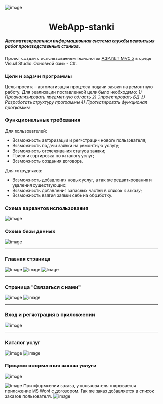  ![image](https://user-images.githubusercontent.com/92959823/188485316-ab3a02b7-8444-4dd4-92d7-b674d1bc763e.png)
 # <center>WebApp-stanki</center>
##### _Автоматизированная информационная система службы ремонтных работ производственных станков._
Проект создан с использованием технологии [ASP.NET MVC 5](https://docs.microsoft.com/ru-ru/aspnet/mvc/overview/getting-started/introduction/getting-started "Начало работы с ASP.NET MVC 5")  в среде Visual Studio. 
Основной язык - С#.
### Цели и задачи программы
  Цель проекта – автоматизация процесса подачи заявки на ремонтную работу.
  Для реализации поставленной цели было необходимо:
  _1) Проанализировать предметную область_
  _2) Спроектировать БД_
  _3) Разработать структуру программы_
  _4) Протестировать функционал программы_
  
  ### Функциональные требования
  Для пользователей:
- Возможность авторизации и регистрации нового пользователя;
- Возможность подачи заявки на ремонтную услугу;
- Возможность отслеживания статуса заявки; 
- Поиск и сортировка по каталогу услуг;
- Возможность создания договора.

Для сотрудников:
- Возможность добавления новых услуг, а так же редактирования и удаления существующих;
- Возможность добавления запасных частей в список к заказу;
- Возможность взятия заявки себе на обработку.

### Схема вариантов использования
![image](https://user-images.githubusercontent.com/92959823/188482972-f9074d41-281c-42f0-ad76-d5b750203f0a.png)

### Схема базы данных
![image](https://user-images.githubusercontent.com/92959823/188484958-00486408-5560-4a82-a015-d804371082f7.png)
___
### Главная страница

  ![image](https://user-images.githubusercontent.com/92959823/188485316-ab3a02b7-8444-4dd4-92d7-b674d1bc763e.png)
  ![image](https://user-images.githubusercontent.com/92959823/188486042-fbd257d2-4f64-4a27-9a74-79debf9d7367.png)
![image](https://user-images.githubusercontent.com/92959823/188486266-ef10132f-ef0e-414d-acdd-48aeafedd128.png)
___
### Страница "Связаться с нами"
![image](https://user-images.githubusercontent.com/92959823/188486464-01c61c8d-2a4b-4879-9881-f7d18c21da66.png)
![image](https://user-images.githubusercontent.com/92959823/188486527-6a9817ce-0d46-488e-abe5-8cdce31cb092.png)
___
### Вход и регистрация в приложеении
![image](https://user-images.githubusercontent.com/92959823/188486606-26ab5e5c-352b-4524-96e6-5440bcb26fb7.png)
___
### Каталог услуг
 ![image](https://user-images.githubusercontent.com/92959823/188488461-636db839-851d-44f8-9364-51432187220e.png)
 ![image](https://user-images.githubusercontent.com/92959823/188488521-6062b8a6-fd55-430e-9813-445a9f7d1de4.png)
### Процесс оформления заказа услуги
 ![image](https://user-images.githubusercontent.com/92959823/188488597-f9a886d3-9dfa-4d74-aa78-a2dee043e4a9.png)

![image](https://user-images.githubusercontent.com/92959823/188488933-0410cf56-4862-4316-b919-f46ab547ba26.png)
При оформлении заказа, у пользователя открывается приложение MS Word с договором.
Так же заказ добавляется в список заказов пользователя.
![image](https://user-images.githubusercontent.com/92959823/188488980-60d9ba35-f94f-4053-b207-2ad3d9101e1b.png)


 
